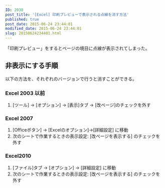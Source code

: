 ```yaml
---
ID: 2030
post_title: '[Excel] 印刷プレビューで表示される点線を消す方法'
published: true
post_date: 2015-06-24 23:44:01
modified_date: 2015-06-24 23:44:01
slug: 20150624234401.html
---
```

<p>「印刷プレビュー」をするとページの境目に点線が表示されてしまった。<br />
<!--more--></p>
<h2>非表示にする手順</h2>
<p>以下の方法を、それぞれのバージョンで行うと消すことができる。</p>
<h3>Excel 2003 以前</h3>
<ol>
<li>[ツール] → [オプション] → [表示]タブ → [改ページ]のチェックを外す</li>
</ol>
<h3>Excel 2007</h3>
<ol>
<li>[Officeボタン] → [Excelのオプション]→[詳細設定] に移動</li>
<li>次のシートで作業するときの表示設定: [改ページを表示する] のチェックを外す</li>
</ol>
<h3>Excel2010</h3>
<ol>
<li>[ファイル]タブ → [オプション] → [詳細設定] に移動</li>
<li>次のシートで作業するときの表示設定:  [改ページを表示する] のチェックを外す</li>
</ol>